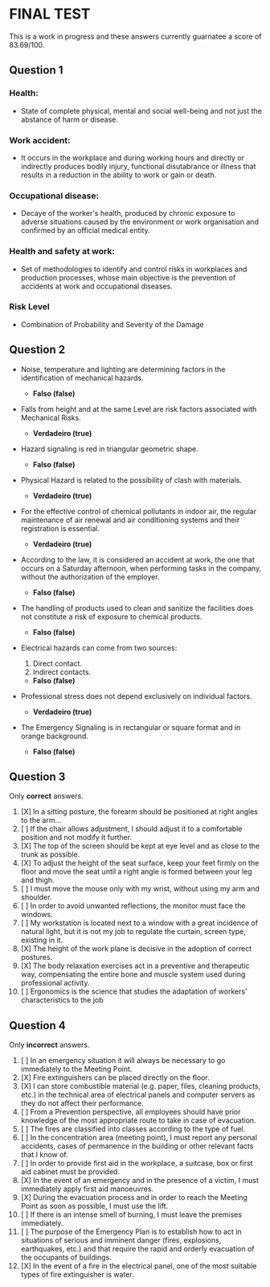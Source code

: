 # FINAL TEST

This is a work in progress and these answers currently guarnatee a score of 83.69/100.

## Question 1

### Health:
 * State of complete physical, mental and social well-being and not just the abstance of harm or disease.

### Work accident:
 * It occurs in the workplace and during working hours and directly or indirectly produces bodily injury, functional disutabrance or illness that results in a reduction in the ability to work or gain or death.

### Occupational disease:
 * Decaye of the worker's health, produced by chronic exposure to adverse situations caused by the environment or work organisation and confirmed by an official medical entity.

### Health and safety at work:
 * Set of methodologies to identify and control risks in workplaces and production processes, whose main objective is the prevention of accidents at work and occupational diseases.

### Risk Level
 * Combination of Probability and Severity of the Damage

## Question 2

* Noise, temperature and lighting are determining factors in the identification of mechanical hazards.
    * **Falso (false)**

* Falls from height and at the same Level are risk factors associated with Mechanical Risks.
    * **Verdadeiro (true)**

* Hazard signaling is red in triangular geometric shape.
    * **Falso (false)**

* Physical Hazard is related to the possibility of clash with materials.
    * **Verdadeiro (true)**

* For the effective control of chemical pollutants in indoor air, the regular maintenance of air renewal and air conditioning systems and their registration is essential.
    * **Verdadeiro (true)**

* According to the law, it is considered an accident at work, the one that occurs on a Saturday afternoon, when performing tasks in the company, without the authorization of the employer.
    * **Falso (false)**

* The handling of products used to clean and sanitize the facilities does not constitute a risk of exposure to chemical products.
    * **Falso (false)**

* Electrical hazards can come from two sources:
    1. Direct contact.
    2. Indirect contacts.
    * **Falso (false)**

* Professional stress does not depend exclusively on individual factors.
    * **Verdadeiro (true)**

* The Emergency Signaling is in rectangular or square format and in orange background.
    * **Falso (false)**

## Question 3
Only **correct** answers.

1. [X] In a sitting posture, the forearm should be positioned at right angles to the arm...
1. [ ] If the chair allows adjustment, I should adjust it to a comfortable position and not modify it further.
1. [X] The top of the screen should be kept at eye level and as close to the trunk as possible.
1. [X] To adjust the height of the seat surface, keep your feet firmly on the floor and move the seat until a right angle is formed between your leg and thigh.
1. [ ] I must move the mouse only with my wrist, without using my arm and shoulder.
1. [ ] In order to avoid unwanted reflections, the monitor must face the windows.
1. [ ] My workstation is located next to a window with a great incidence of natural light, but it is not my job to regulate the curtain, screen type, existing in it.
1. [X] The height of the work plane is decisive in the adoption of correct postures.
1. [X] The body relaxation exercises act in a preventive and therapeutic way, compensating the entire bone and muscle system used during professional activity.
1. [ ] Ergonomics is the science that studies the adaptation of workers' characteristics to the job

## Question 4
Only **incorrect** answers.

1. [ ] In an emergency situation it will always be necessary to go immediately to the Meeting Point.
1. [X] Fire extinguishers can be placed directly on the floor.
1. [X] I can store combustible material (e.g. paper, files, cleaning products, etc.) in the technical area of electrical panels and computer servers as they do not affect their performance.
1. [ ] From a Prevention perspective, all employees should have prior knowledge of the most appropriate route to take in case of evacuation.
1. [ ] The fires are classified into classes according to the type of fuel.
1. [ ] In the concentration area (meeting point), I must report any personal accidents, cases of permanence in the building or other relevant facts that I know of.
1. [ ] In order to provide first aid in the workplace, a suitcase, box or first aid cabinet must be provided.
1. [X] In the event of an emergency and in the presence of a victim, I must immediately apply first aid manoeuvres.
1. [X] During the evacuation process and in order to reach the Meeting Point as soon as possible, I must use the lift.
1. [ ] If there is an intense smell of burning, I must leave the premises immediately.
1. [ ] The purpose of the Emergency Plan is to establish how to act in situations of serious and imminent danger (fires, explosions, earthquakes, etc.) and that require the rapid and orderly evacuation of the occupants of buildings.
1. [X] In the event of a fire in the electrical panel, one of the most suitable types of fire extinguisher is water.
